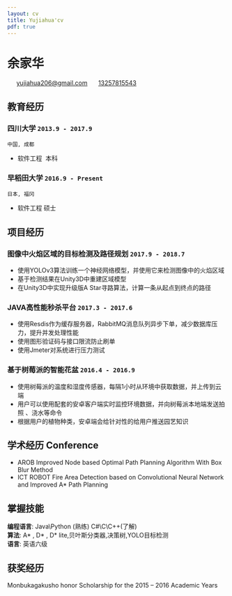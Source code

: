 ```yaml
---
layout: cv
title: Yujiahua'cv
pdf: true
---
```

# 余家华

<div id="webaddress">
<i class="fi-home" style="margin-left:1em"></i>
<a href="yujiahua206@gmail.com" style="margin-left:0.5em">yujiahua206@gmail.com</a>
<i class="fi-mail" style="margin-left:1em"></i>
<a href="090-8408-6789" style="margin-left:0.5em">13257815543</a>
</div>

## 教育经历

### __四川大学__ `2013.9 - 2017.9`
```
中国, 成都 
```
- 软件工程  本科

### __早稻田大学__ `2016.9 - Present`
```
日本, 福冈
```
- 软件工程 硕士

## 项目经历

### __图像中火焰区域的目标检测及路径规划__ `2017.9 - 2018.7`
- 使用YOLOv3算法训练一个神经网络模型，并使用它来检测图像中的火焰区域
- 基于检测结果在Unity3D中重建区域模型
- 在Unity3D中实现升级版A Star寻路算法，计算一条从起点到终点的路径

### __JAVA高性能秒杀平台__ `2017.3 - 2017.6`
- 使用Resdis作为缓存服务器，RabbitMQ消息队列异步下单，减少数据库压力，提升并发处理性能
- 使用图形验证码与接口限流防止刷单
- 使用Jmeter对系统进行压力测试

### __基于树莓派的智能花盆__ `2016.4 - 2016.9`
- 使用树莓派的温度和湿度传感器，每隔1小时从环境中获取数据，并上传到云端
- 用户可以使用配套的安卓客户端实时监控环境数据，并向树莓派本地端发送拍照 、浇水等命令
- 根据用户的植物种类，安卓端会给针对性的给用户推送园艺知识

## 学术经历 Conference
-  AROB      Improved Node based Optimal Path Planning Algorithm With Box Blur Method 
-  ICT ROBOT Fire Area Detection based on Convolutional Neural Network and Improved A* Path Planning
## 掌握技能

__编程语言__: Java\Python (熟练) C#\C\C++(了解)<br>
__算法__: A* , D* , D* lite,贝叶斯分类器,决策树,YOLO目标检测 <br>
__语言__: 英语六级


## 获奖经历
Monbukagakusho honor  Scholarship for the 2015 – 2016 Academic Years

<!-- ### Footer

Last updated: May 2013 -->
